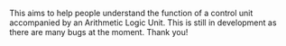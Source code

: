 This aims to help people understand the function of a control unit accompanied by an Arithmetic Logic Unit.
This is still in development as there are many bugs at the moment.
Thank you!